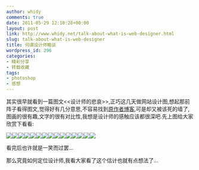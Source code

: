 ```yaml
---
author: whidy
comments: true
date: 2011-05-29 12:10:28+00:00
layout: post
link: http://www.whidy.net/talk-about-what-is-web-designer.html
slug: talk-about-what-is-web-designer
title: 何谓设计师略谈
wordpress_id: 296
categories:
- 精彩分享
- 转载收藏
tags:
- photoshop
- 感想
---
```


其实很早就看到一篇图文<<设计师的悲哀>>,正巧这几天做网站设计图,想起那前阵子看得图文,觉得好有几分意思,不容易找到[原作者博客](http://www.wretch.cc/blog/markleeblog),可是却又被该死的墙了,图画的很有趣,文字的很有对比性,我想是设计师的感触应该都很深吧.先上图给大家欣赏下看看:


[![](/wp-content/uploads/2010/12/whidy.net_image1-500x326.jpg)](/wp-content/uploads/2010/12/whidy.net_image1.jpg)[![](/wp-content/uploads/2010/12/whidy.net_image2-500x326.jpg)](/wp-content/uploads/2010/12/whidy.net_image2.jpg)[![](/wp-content/uploads/2010/12/whidy.net_image31-500x286.jpg)](/wp-content/uploads/2010/12/whidy.net_image31.jpg)[![](/wp-content/uploads/2010/12/whidy.net_image4-500x200.jpg)](/wp-content/uploads/2010/12/whidy.net_image4.jpg)[![](/wp-content/uploads/2010/12/whidy.net_image5-500x213.jpg)](/wp-content/uploads/2010/12/whidy.net_image5.jpg)[![](/wp-content/uploads/2010/12/whidy.net_image6-500x386.jpg)](/wp-content/uploads/2010/12/whidy.net_image6.jpg)[![](/wp-content/uploads/2010/12/whidy.net_image7-500x371.jpg)](/wp-content/uploads/2010/12/whidy.net_image7.jpg)[![](/wp-content/uploads/2010/12/whidy.net_image8-500x333.jpg)](/wp-content/uploads/2010/12/whidy.net_image8.jpg)[![](/wp-content/uploads/2010/12/whidy.net_image9.jpg)](/wp-content/uploads/2010/12/whidy.net_image9.jpg)[![](/wp-content/uploads/2010/12/whidy.net_image10.jpg)](/wp-content/uploads/2010/12/whidy.net_image10.jpg)[![](/wp-content/uploads/2010/12/whidy.net_image11.jpg)](/wp-content/uploads/2010/12/whidy.net_image11.jpg)[![](/wp-content/uploads/2010/12/whidy.net_image12-500x334.jpg)](/wp-content/uploads/2010/12/whidy.net_image12.jpg)[![](/wp-content/uploads/2010/12/whidy.net_image13-500x334.jpg)](/wp-content/uploads/2010/12/whidy.net_image13.jpg)[![](/wp-content/uploads/2010/12/whidy.net_image14-500x334.jpg)](/wp-content/uploads/2010/12/whidy.net_image14.jpg)[![](/wp-content/uploads/2010/12/whidy.net_image15-500x251.jpg)](/wp-content/uploads/2010/12/whidy.net_image15.jpg)


看完后也许就是一笑而过罢...

那么究竟如何定位设计师,我看大家看了这个估计也就有点想法了...
